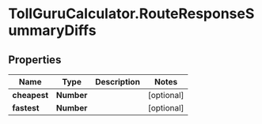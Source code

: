 # TollGuruCalculator.RouteResponseSummaryDiffs

## Properties
Name | Type | Description | Notes
------------ | ------------- | ------------- | -------------
**cheapest** | **Number** |  | [optional] 
**fastest** | **Number** |  | [optional] 
